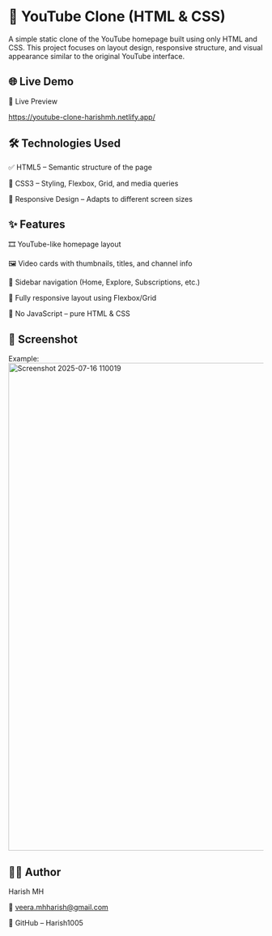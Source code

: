 # 🎥 YouTube Clone (HTML & CSS)
A simple static clone of the YouTube homepage built using only HTML and CSS. This project focuses on layout design, responsive structure, and visual appearance similar to the original YouTube interface.

## 🌐 Live Demo
🔗 Live Preview

https://youtube-clone-harishmh.netlify.app/

## 🛠️ Technologies Used
✅ HTML5 – Semantic structure of the page

🎨 CSS3 – Styling, Flexbox, Grid, and media queries

📱 Responsive Design – Adapts to different screen sizes

## ✨ Features
🎞️ YouTube-like homepage layout

🖼️ Video cards with thumbnails, titles, and channel info

🧭 Sidebar navigation (Home, Explore, Subscriptions, etc.)

📱 Fully responsive layout using Flexbox/Grid

🔧 No JavaScript – pure HTML & CSS

## 📸 Screenshot
Example:
<img width="1916" height="963" alt="Screenshot 2025-07-16 110019" src="https://github.com/user-attachments/assets/919ad5e1-8c7b-4723-8972-7e21c1c3b04f" />


## 👨‍💻 Author
Harish MH

📧 veera.mhharish@gmail.com

🔗 GitHub – Harish1005

